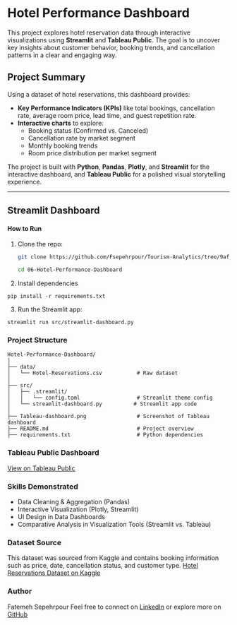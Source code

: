 # Hotel Performance Dashboard

This project explores hotel reservation data through interactive visualizations using **Streamlit** and **Tableau Public**. The goal is to uncover key insights about customer behavior, booking trends, and cancellation patterns in a clear and engaging way.

## Project Summary

Using a dataset of hotel reservations, this dashboard provides:

- **Key Performance Indicators (KPIs)** like total bookings, cancellation rate, average room price, lead time, and guest repetition rate.
- **Interactive charts** to explore:
  - Booking status (Confirmed vs. Canceled)
  - Cancellation rate by market segment
  - Monthly booking trends
  - Room price distribution per market segment

The project is built with **Python**, **Pandas**, **Plotly**, and **Streamlit** for the interactive dashboard, and **Tableau Public** for a polished visual storytelling experience.

---

## Streamlit Dashboard


#### How to Run

1. Clone the repo:
   ```bash
   git clone https://github.com/Fsepehrpour/Tourism-Analytics/tree/9aff33f74eb4fe8355c91bb6e2c6d19e8ab70912/06-Hotel-Performance-Dashboard

   cd 06-Hotel-Performance-Dashboard
   ```


2. Install dependencies
```
pip install -r requirements.txt
```


3. Run the Streamlit app:
```
streamlit run src/streamlit-dashboard.py
```


### Project Structure
```
Hotel-Performance-Dashboard/
│
├── data/
│   └── Hotel-Reservations.csv           # Raw dataset
│
├── src/
│   ├── .streamlit/
│   │   └── config.toml                  # Streamlit theme config
│   └── streamlit-dashboard.py          # Streamlit app code
│
├── Tableau-dashboard.png                # Screenshot of Tableau dashboard
├── README.md                            # Project overview
├── requirements.txt                     # Python dependencies
```



### Tableau Public Dashboard
[View on Tableau Public](https://public.tableau.com/views/FinalProjectBIAnalysis/Dashboard1?:language=en-GB&:sid=&:redirect=auth&:display_count=n&:origin=viz_share_link)



### Skills Demonstrated
- Data Cleaning & Aggregation (Pandas)
- Interactive Visualization (Plotly, Streamlit)
- UI Design in Data Dashboards
- Comparative Analysis in Visualization Tools (Streamlit vs. Tableau)


### Dataset Source
This dataset was sourced from Kaggle and contains booking information such as price, date, cancellation status, and customer type.
[Hotel Reservations Dataset on Kaggle](https://www.kaggle.com/datasets/ahsan81/hotel-reservations-classification-dataset/data)

### Author
Fatemeh Sepehrpour
Feel free to connect on [LinkedIn](www.linkedin.com/in/fatemeh-sepehrpour-012982ba) or explore more on [GitHub](https://github.com/Fsepehrpour)



